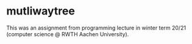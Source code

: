 # mutliwaytree
This was an assignment from programming lecture in winter term 20/21 (computer science @ RWTH Aachen University).
